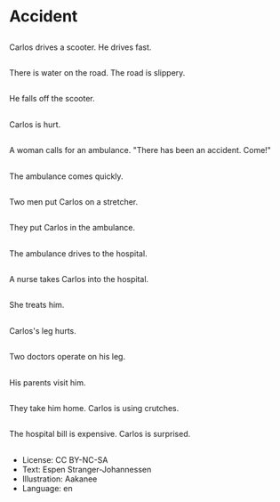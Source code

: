 # Accident

##
Carlos drives a scooter. He drives fast.

##
There is water on the road. The road is slippery.

##
He falls off the scooter.

##
Carlos is hurt.

##
A woman calls for an ambulance. "There has been an accident. Come!"

##
The ambulance comes quickly.

##
Two men put Carlos on a stretcher.

##
They put Carlos in the ambulance.

##
The ambulance drives to the hospital.

##
A nurse takes Carlos into the hospital.

##
She treats him.

##
Carlos's leg hurts.

##
Two doctors operate on his leg.

##
His parents visit him.

##
They take him home. Carlos is using crutches.

##
The hospital bill is expensive. Carlos is surprised.

##
* License: CC BY-NC-SA
* Text: Espen Stranger-Johannessen
* Illustration: Aakanee
* Language: en
